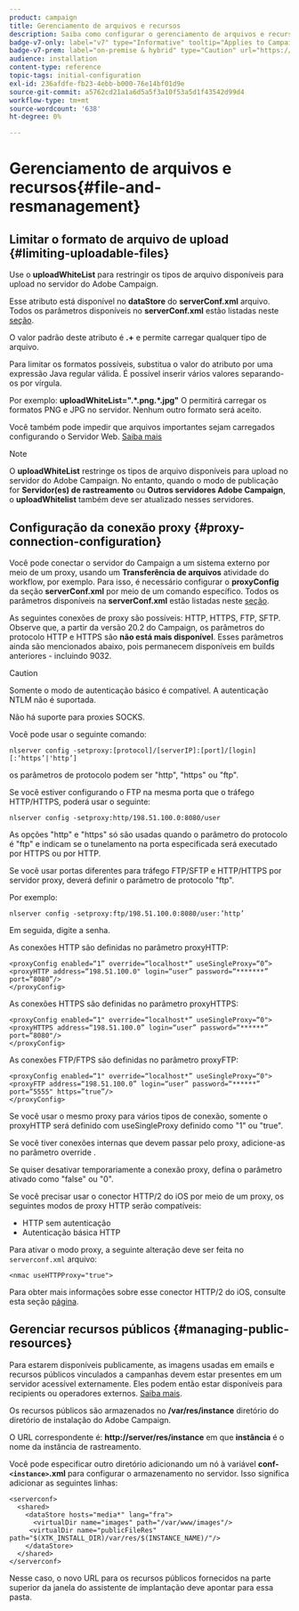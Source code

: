 ```yaml
---
product: campaign
title: Gerenciamento de arquivos e recursos
description: Saiba como configurar o gerenciamento de arquivos e recursos no Campaign
badge-v7-only: label="v7" type="Informative" tooltip="Applies to Campaign Classic v7 only"
badge-v7-prem: label="on-premise & hybrid" type="Caution" url="https://experienceleague.adobe.com/docs/campaign-classic/using/installing-campaign-classic/architecture-and-hosting-models/hosting-models-lp/hosting-models.html?lang=en" tooltip="Applies to on-premise and hybrid deployments only"
audience: installation
content-type: reference
topic-tags: initial-configuration
exl-id: 236afdfe-fb23-4ebb-b000-76e14bf01d9e
source-git-commit: a5762cd21a1a6d5a5f3a10f53a5d1f43542d99d4
workflow-type: tm+mt
source-wordcount: '638'
ht-degree: 0%

---
```


# Gerenciamento de arquivos e recursos{#file-and-resmanagement}



## Limitar o formato de arquivo de upload {#limiting-uploadable-files}

Use o **uploadWhiteList** para restringir os tipos de arquivo disponíveis para upload no servidor do Adobe Campaign.

Esse atributo está disponível no **dataStore** do **serverConf.xml** arquivo. Todos os parâmetros disponíveis no **serverConf.xml** estão listadas neste [seção](../../installation/using/the-server-configuration-file.md).

O valor padrão deste atributo é **.+** e permite carregar qualquer tipo de arquivo.

Para limitar os formatos possíveis, substitua o valor do atributo por uma expressão Java regular válida. É possível inserir vários valores separando-os por vírgula.

Por exemplo: **uploadWhiteList=&quot;.&#42;.png.&#42;.jpg&quot;** O permitirá carregar os formatos PNG e JPG no servidor. Nenhum outro formato será aceito.

Você também pode impedir que arquivos importantes sejam carregados configurando o Servidor Web. [Saiba mais](web-server-configuration.md)

>[!NOTE]
>
>O **uploadWhiteList** restringe os tipos de arquivo disponíveis para upload no servidor do Adobe Campaign. No entanto, quando o modo de publicação for **Servidor(es) de rastreamento** ou **Outros servidores Adobe Campaign**, o **uploadWhitelist** também deve ser atualizado nesses servidores.

## Configuração da conexão proxy {#proxy-connection-configuration}

Você pode conectar o servidor do Campaign a um sistema externo por meio de um proxy, usando um **Transferência de arquivos** atividade do workflow, por exemplo. Para isso, é necessário configurar o **proxyConfig** da seção **serverConf.xml** por meio de um comando específico. Todos os parâmetros disponíveis na **serverConf.xml** estão listadas neste [seção](../../installation/using/the-server-configuration-file.md).

As seguintes conexões de proxy são possíveis: HTTP, HTTPS, FTP, SFTP. Observe que, a partir da versão 20.2 do Campaign, os parâmetros do protocolo HTTP e HTTPS são **não está mais disponível**. Esses parâmetros ainda são mencionados abaixo, pois permanecem disponíveis em builds anteriores - incluindo 9032.

>[!CAUTION]
>
>Somente o modo de autenticação básico é compatível. A autenticação NTLM não é suportada.
>
>Não há suporte para proxies SOCKS.

Você pode usar o seguinte comando:

```
nlserver config -setproxy:[protocol]/[serverIP]:[port]/[login][:‘https’|'http’]
```

os parâmetros de protocolo podem ser &quot;http&quot;, &quot;https&quot; ou &quot;ftp&quot;.

Se você estiver configurando o FTP na mesma porta que o tráfego HTTP/HTTPS, poderá usar o seguinte:

```
nlserver config -setproxy:http/198.51.100.0:8080/user
```

As opções &quot;http&quot; e &quot;https&quot; só são usadas quando o parâmetro do protocolo é &quot;ftp&quot; e indicam se o tunelamento na porta especificada será executado por HTTPS ou por HTTP.

Se você usar portas diferentes para tráfego FTP/SFTP e HTTP/HTTPS por servidor proxy, deverá definir o parâmetro de protocolo &quot;ftp&quot;.


Por exemplo:

```
nlserver config -setproxy:ftp/198.51.100.0:8080/user:’http’
```

Em seguida, digite a senha.

As conexões HTTP são definidas no parâmetro proxyHTTP:

```
<proxyConfig enabled=“1” override=“localhost*” useSingleProxy=“0”>
<proxyHTTP address=“198.51.100.0" login=“user” password=“*******” port=“8080”/>
</proxyConfig>
```

As conexões HTTPS são definidas no parâmetro proxyHTTPS:

```
<proxyConfig enabled=“1" override=“localhost*” useSingleProxy=“0">
<proxyHTTPS address=“198.51.100.0” login=“user” password=“******” port=“8080"/>
</proxyConfig>
```

As conexões FTP/FTPS são definidas no parâmetro proxyFTP:

```
<proxyConfig enabled=“1" override=“localhost*” useSingleProxy=“0">
<proxyFTP address=“198.51.100.0” login=“user” password=“******” port=“5555" https=”true”/>
</proxyConfig>
```

Se você usar o mesmo proxy para vários tipos de conexão, somente o proxyHTTP será definido com useSingleProxy definido como &quot;1&quot; ou &quot;true&quot;.

Se você tiver conexões internas que devem passar pelo proxy, adicione-as no parâmetro override .

Se quiser desativar temporariamente a conexão proxy, defina o parâmetro ativado como &quot;false&quot; ou &quot;0&quot;.

Se você precisar usar o conector HTTP/2 do iOS por meio de um proxy, os seguintes modos de proxy HTTP serão compatíveis:

* HTTP sem autenticação
* Autenticação básica HTTP

Para ativar o modo proxy, a seguinte alteração deve ser feita no `serverconf.xml` arquivo:

```
<nmac useHTTPProxy="true">
```

Para obter mais informações sobre esse conector HTTP/2 do iOS, consulte esta seção [página](../../delivery/using/about-mobile-app-channel.md).

## Gerenciar recursos públicos {#managing-public-resources}

Para estarem disponíveis publicamente, as imagens usadas em emails e recursos públicos vinculados a campanhas devem estar presentes em um servidor acessível externamente. Eles podem então estar disponíveis para recipients ou operadores externos. [Saiba mais](../../installation/using/deploying-an-instance.md#managing-public-resources).

Os recursos públicos são armazenados no **/var/res/instance** diretório do diretório de instalação do Adobe Campaign.

O URL correspondente é: **http://server/res/instance** em que **instância** é o nome da instância de rastreamento.

Você pode especificar outro diretório adicionando um nó à variável **conf-`<instance>`.xml** para configurar o armazenamento no servidor. Isso significa adicionar as seguintes linhas:

```
<serverconf>
  <shared>
    <dataStore hosts="media*" lang="fra">
      <virtualDir name="images" path="/var/www/images"/>
     <virtualDir name="publicFileRes" path="$(XTK_INSTALL_DIR)/var/res/$(INSTANCE_NAME)/"/>
    </dataStore>
  </shared>
</serverconf>
```

Nesse caso, o novo URL para os recursos públicos fornecidos na parte superior da janela do assistente de implantação deve apontar para essa pasta.
